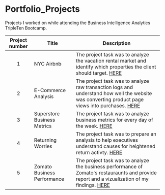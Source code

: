 # Portfolio_Projects
Projects I worked on while attending the Business Intelligence Analytics TripleTen Bootcamp.


| Project number | Title | Description |
| :-----------: | ----------- |----------- |
| 1 | NYC Airbnb | The project task was to analyze the vacation rental market and identify which properties the client should target. [HERE](https://docs.google.com/spreadsheets/d/1HzqWPGCgzFcit1o-qatRueYbX_TjLkGgUbHsXnz_sqA/edit?usp=sharing) | 
| 2 | E-Commerce Analysis | The project task was to analyze raw transaction logs and understand how well the website was converting product page views into purchases. [HERE](https://docs.google.com/spreadsheets/d/1dDCcZkHiLngDuoXBzeXUVW6uv44KLRcBcEE6URc5dFw/edit?usp=sharing) |
| 3 | Superstore Business Metrics | The project task was to analyze business metrics for every day of the week. [HERE](https://public.tableau.com/app/profile/jayce.brayboy/viz/Tableau_Containers_16918118764360/BusinessMetricsbyDayofWeek)
| 4 | Returning Worries | The project task was to prepare an analysis to help executives understand causes for heightened return activty. [HERE](https://public.tableau.com/app/profile/jayce.brayboy/viz/ReturningWorries/Story)
| 5 | Zomato Business Performance | The project task was to analyze the business performance of Zomato's restauraunts and provide report and a vizualization of my findings. [HERE](https://public.tableau.com/views/BusinessPerformanceofZomato/BusinessPerformanceofZomato?:language=en-US&publish=yes&:display_count=n&:origin=viz_share_link)

